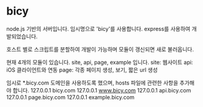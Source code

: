 bicy
====

node.js 기반의 서버입니다.
임시명으로 'bicy'를 사용합니다.
express를 사용하여 개발되었습니다.

호스트 별로 스크립트를 분할하여 개발이 가능하며 모듈이 갱신되면 새로 불러옵니다.

현재 4개의 모듈이 있습니다.
site, api, page, example 입니다.
site: 웹사이트
api: iOS 클라이언트와 연동
page: 각종 페이지 생성, 보기, 짧은 url 생성

임시로 *.bicy.com 도메인을 사용하도록 했으며, hosts 파일에 관련한 사항을 추가해야 합니다.
  127.0.0.1 bicy.com
  127.0.0.1 www.bicy.com
  127.0.0.1 api.bicy.com
  127.0.0.1 page.bicy.com
  127.0.0.1 example.bicy.com